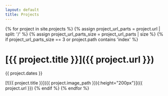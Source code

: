 ```yaml
---
layout: default
title: Projects
---
```


{% for project in site.projects %}
    {% assign project_url_parts = project.url | split: '/' %}
    {% assign project_url_parts_size = project_url_parts | size %}
    {% if project_url_parts_size == 3 or project.path contains 'index' %}
# [{{ project.title }}]({{ project.url }})
{{ project.dates }}

[![{{ project.title }}]({{ project.image_path }}){:height="200px"}]({{ project.url }})
    {% endif %}
{% endfor %}
